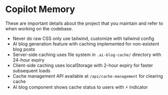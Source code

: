 # Copilot Memory

These are important details about the project that you maintain and refer to when working on the codebase.

- Never do raw CSS only use tailwind, customize with tailwind config
- AI blog generation feature with caching implemented for non-existent blog posts
- Server-side caching uses file system in `.ai-blog-cache/` directory with 24-hour expiry
- Client-side caching uses localStorage with 2-hour expiry for faster subsequent loads
- Cache management API available at `/api/cache-management` for clearing cache
- AI blog component shows cache status to users with ⚡ indicator